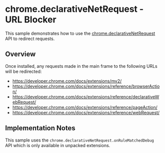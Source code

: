 # chrome.declarativeNetRequest - URL Blocker

This sample demonstrates how to use the [chrome.declarativeNetRequest](https://developer.chrome.com/docs/extensions/reference/declarativeNetRequest/) API to redirect requests.

## Overview

Once installed, any requests made in the main frame to the following URLs will be redirected:

- https://developer.chrome.com/docs/extensions/mv2/
- https://developer.chrome.com/docs/extensions/reference/browserAction/
- https://developer.chrome.com/docs/extensions/reference/declarativeWebRequest/
- https://developer.chrome.com/docs/extensions/reference/pageAction/
- https://developer.chrome.com/docs/extensions/reference/webRequest/

## Implementation Notes

This sample uses the `chrome.declarativeNetRequest.onRuleMatchedDebug` API which is only available in unpacked extensions.

